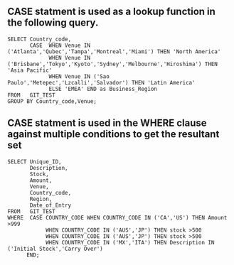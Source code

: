 ## CASE statment is used as a lookup function in the following query.

```
SELECT Country_code,
       CASE  WHEN Venue IN ('Atlanta','Qubec','Tampa','Montreal','Miami') THEN 'North America'
             WHEN Venue IN ('Brisbane','Tokyo','Kyoto','Sydney','Melbourne','Hiroshima') THEN 'Asia Pacific'
             WHEN Venue IN ('Sao Paulo','Metepec','Lzcalli','Salvador') THEN 'Latin America'
             ELSE 'EMEA' END as Business_Region
FROM   GIT_TEST
GROUP BY Country_code,Venue;
```

## CASE statment is used in the WHERE clause  against multiple conditions to get the resultant set

```
SELECT Unique_ID,
       Description,
       Stock,
       Amount,
       Venue,
       Country_code,
       Region,
       Date_of_Entry
FROM   GIT_TEST
WHERE  CASE COUNTRY_CODE WHEN COUNTRY_CODE IN ('CA','US') THEN Amount >999
            WHEN COUNTRY_CODE IN ('AUS','JP') THEN stock >500
            WHEN COUNTRY_CODE IN ('AUS','JP') THEN stock >500
            WHEN COUNTRY_CODE IN ('MX','ITA') THEN Description IN ('Initial Stock','Carry Over')
      END;
```
